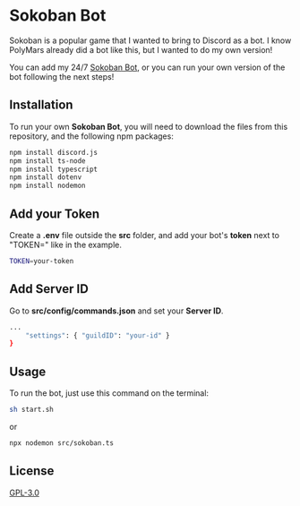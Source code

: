 # Sokoban Bot

Sokoban is a popular game that I wanted to bring to Discord as a bot. I know PolyMars already did a bot like this, but I wanted to do my own version!

You can add my 24/7 [Sokoban Bot](https://itsgox.com/sokoban), or you can run your own version of the bot following the next steps!

## Installation

To run your own **Sokoban Bot**, you will need to download the files from this repository, and the following npm packages:

```bash
npm install discord.js
npm install ts-node
npm install typescript
npm install dotenv
npm install nodemon
```

## Add your Token

Create a **.env** file outside the **src** folder, and add your bot's **token** next to "TOKEN=" like in the example.

```bash
TOKEN=your-token
```

## Add Server ID

Go to **src/config/commands.json** and set your **Server ID**.

```bash
...
    "settings": { "guildID": "your-id" }
}
```

## Usage

To run the bot, just use this command on the terminal:

```bash
sh start.sh
```
or
```bash
npx nodemon src/sokoban.ts
```

## License
[GPL-3.0](https://choosealicense.com/licenses/gpl-3.0/)